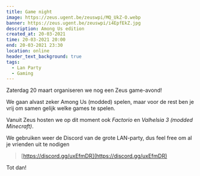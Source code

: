 ```yaml
---
title: Game night
image: https://zeus.ugent.be/zeuswpi/MQ_UkZ-O.webp
banner: https://zeus.ugent.be/zeuswpi/i4EpfEkZ.jpg
description: Among Us edition
created_at: 20-03-2021
time: 20-03-2021 20:00
end: 20-03-2021 23:30
location: online
header_text_background: true
tags:
  - Lan Party
  - Gaming
---
```


Zaterdag 20 maart organiseren we nog een Zeus game-avond!

We gaan alvast zeker Among Us (modded) spelen, maar voor de rest ben je vrij om samen gelijk welke games te spelen.

Vanuit Zeus hosten we op dit moment ook _Factorio_ en _Valhelsia 3 (modded Minecraft)_.

We gebruiken weer de Discord van de grote LAN-party, dus feel free om al je vrienden uit te nodigen

> [https://discord.gg/uxEfmDR](https://discord.gg/uxEfmDR)

Tot dan!
